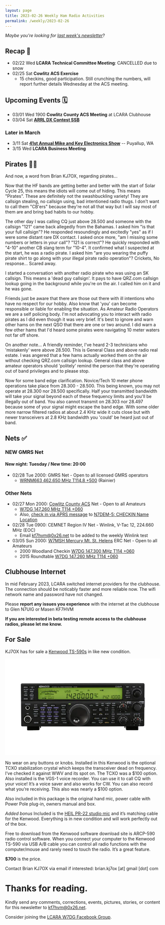 ```yaml
---
layout: page
title: 2023-02-26 Weekly Ham Radio Activities
permalink: /weekly/2023-02-26
---
```


_Maybe you're looking for [last week's newsletter](/weekly/2023-02-19)_?

## Recap 🔁

* 02/22 Wed **LCARA Technical Committee Meeting**: CANCELLED due to snow
* 02/25 Sat **Cowlitz ACS Exercise**
  * 15 checkins, good participation. Still crunching the numbers, will report
    further details Wednesday at the ACS meeting.

## Upcoming Events 🗓

* 03/01 Wed 1900 **Cowlitz County ACS Meeting** at LCARA Clubhouse
* 03/04 Sat [**ARRL DX Contest SSB**](http://www.arrl.org/arrl-dx)

### Later in March

* 3/11 Sat [**41st Annual Mike and Key Electronics Show**](http://www.mikeandkey.org/flea.php) -- Puyallup, WA
* 3/15 Wed **LCARA Business Meeting**

## Pirates 🏴‍☠️

And now, a word from Brian KJ7OX, regarding pirates...

Now that the HF bands are getting better and better with the start of Solar
Cycle 25, this means the idiots will come out of hiding.  This means "Pirates".
These are definitely not the swashbuckling variety!  They are callsign stealing,
no callsign using, bad intentioned radio thugs.  I don't want to call them
"CB'ers" because they're not all that way but I will say most of them are and
bring bad habits to our hobby.

The other day I was calling CQ just above 28.500 and someone with the callsign
"121" came back allegedly from the Bahamas.  I asked him "is that your full
callsign"?  He responded resoundingly and excitedly "yes" as if I were some
distant rare DX contact.  I asked once more, "am I missing some numbers or
letters in your call"?  "121 is correct"?  He quickly responded with "4-10"
another CB slang term for "10-4".  It confirmed what I suspected at the start,
he was a radio pirate.  I asked him "are you wearing the puffy pirate shirt to
go along with your illegal pirate radio operation"?  Crickets, No response...
Scared away.

I started a conversation with another radio pirate who was using an SK callsign.
This means a 'dead guy callsign'.  It pays to have QRZ.com callsign lookup going
in the background while you're on the air.  I called him on it and he was gone.

Friends just be aware that there are those out there with ill intentions who
have no respect for our hobby.  Also know that 'you' can become responsible or
liable for enabling the situation.  As Amateur Radio Operators we are a self
policing body.  I'm not advocating you to interact with radio pirates as I did
even though it was very brief.  It's best to ignore and warn other hams on the
next QSO that there are one or two around. I did warn a few other hams that I'd
heard some pirates were navigating 10 meter waters not far off shore.

On another note...  A friendly reminder, I've heard 2-3 technicians who
'mistakenly' were above 28.500.  This is General Class and above radio real
estate.  I was angered that a few hams actually worked them on the air without
checking QRZ.com callsign lookup.  General class and above amateur operators
should 'politely' remind the person that they're operating out of band
privileges and to please stop.  

Now for some band edge clarification.  Novice/Tech 10 meter phone operations
take place from 28.300 - 28.500.  This being known, you may not operate at
28.300 nor 28.500 specifically.  Half your transmitted bandwidth will take your
signal beyond each of these frequency limits and you'll be illegally out of
band.  You also cannot transmit on 28.303 nor 28.497 because some of your signal
might escape the band edge.  With some older more narrow filtered radios at
about 2.4 KHz wide it cuts close but with newer transceivers at 2.8 KHz
bandwidth you 'could' be heard just out of band.

## Nets ✅

### NEW GMRS Net

#### New night: **Tuesday** / New time: **20:00**

- 02/28 Tue 2000: GMRS Net - Open to all licensed GMRS operators
  - [WRNM663 462.650 MHz T114.8 +500](https://www.repeaterbook.com/gmrs/details.php?state_id=53&ID=367) (Rainier)

### Other Nets

- 02/27 Mon 2000: [Cowlitz County ACS](http://cowlitzradio.org/) Net - Open to all Amateurs
  - [W7DG 147.260 MHz T114 +060](https://www.repeaterbook.com/repeaters/details.php?ID=408&state_id=53)
  - Also, [check in via APRS message](/info/aprsnet/) to [N7DEM-5: CHECKIN Name Location](https://aprs.fi/?c=message&call=N7DEM-5)
- 02/28 Tue 0900: CEMNET Region IV Net - Winlink, V-Tac 12, 224.660 MHz (EOC)
  - Email [kf7hvm@0x26.net](mailto:kf7hvm@0x26.net) to be added to the weekly
    Winlink test
- 03/05 Sun 2000: [W7MSH Mercury Mt. St. Helens](https://www.w7msh.org) ERC Net - Open to all Amateurs
  - 2000 Woodland Checkin [W7DG 147.300 MHz T114 +060](https://www.repeaterbook.com/repeaters/details.php?state_id=53&ID=412)
  - 2015 Roundtable [W7DG 147.260 MHz T114 +060](https://www.repeaterbook.com/repeaters/details.php?ID=408&state_id=53)

## Clubhouse Internet

In mid February 2023, LCARA switched internet providers for the clubhouse. The
connection should be noticably faster and more reliable now. The wifi network
name and password have not changed.

Please **report any issues you experience** with the internet at the clubhouse
to Glen N7UIG or Masen KF7HVM

**If you are interested in beta testing remote access to the clubhouse radios,
please let me know.**

## For Sale

KJ7OX has for sale a [Kenwood TS-590s](https://www.kenwood.com/usa/com/amateur/ts-590s/) in like new condition.

<img src="./files/kenwood_ts-590s.webp">

No wear on any buttons or knobs.  Installed in this Kenwood is the optional TCXO
stabilization crystal which keeps the transceiver dead on frequency. I’ve
checked it against WWV and its spot on.  The TCXO was a $100 option.  Also
installed is the VGS-1 voice recorder.  You can use it to call CQ with your
voice!  It’s a voice saver and also works for CW.  You can also record what
you’re receiving.  This also was nearly a $100 option. 

Also included in this package is the original hand mic, power cable with Power
Pole plug-in, owners manual and box.  

*Added bonus*  Included is the [HEIL PR-22 studio mic](https://heilsound.com/product/pr22ut/)
and it’s matching cable for the Kenwood.   Everything is in new condition and
will work perfectly out of the box.  

Free to download from the Kenwood software download site is ARCP-590 radio
control software.  When you connect your computer to the Kenwood TS-590 via USB
A/B cable you can control all radio functions with the computer/mouse and rarely
need to touch the radio.  It’s a great feature. 

**$700** is the price.

Contact Brian KJ7OX via email if interested: brian.kj7ox [at] gmail [dot] com

# Thanks for reading. 

Kindly send any comments, corrections, events, pictures, stories, or content for
this newsletter to [kf7hvm@0x26.net](mailto:kf7hvm@0x26.net).

Consider joining the [LCARA W7DG Facebook Group](https://www.facebook.com/groups/LCARA.W7DG/).
